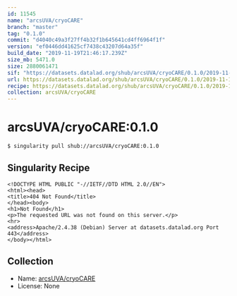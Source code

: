```yaml
---
id: 11545
name: "arcsUVA/cryoCARE"
branch: "master"
tag: "0.1.0"
commit: "d4040c49a3f27ff4b32f1b645641cd4ff6964f1f"
version: "ef0446dd41625cf7438c43207d64a35f"
build_date: "2019-11-19T21:46:17.239Z"
size_mb: 5471.0
size: 2880061471
sif: "https://datasets.datalad.org/shub/arcsUVA/cryoCARE/0.1.0/2019-11-19-d4040c49-ef0446dd/ef0446dd41625cf7438c43207d64a35f.sif"
url: https://datasets.datalad.org/shub/arcsUVA/cryoCARE/0.1.0/2019-11-19-d4040c49-ef0446dd/
recipe: https://datasets.datalad.org/shub/arcsUVA/cryoCARE/0.1.0/2019-11-19-d4040c49-ef0446dd/Singularity
collection: arcsUVA/cryoCARE
---
```


# arcsUVA/cryoCARE:0.1.0

```bash
$ singularity pull shub://arcsUVA/cryoCARE:0.1.0
```

## Singularity Recipe

```singularity
<!DOCTYPE HTML PUBLIC "-//IETF//DTD HTML 2.0//EN">
<html><head>
<title>404 Not Found</title>
</head><body>
<h1>Not Found</h1>
<p>The requested URL was not found on this server.</p>
<hr>
<address>Apache/2.4.38 (Debian) Server at datasets.datalad.org Port 443</address>
</body></html>
```

## Collection

 - Name: [arcsUVA/cryoCARE](https://github.com/arcsUVA/cryoCARE)
 - License: None

